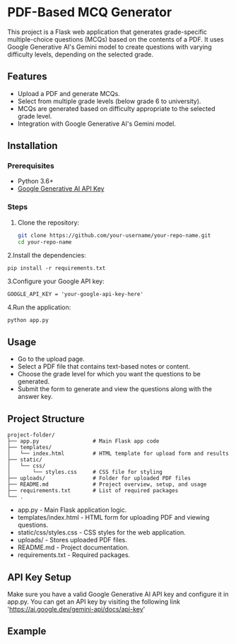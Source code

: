 # PDF-Based MCQ Generator

This project is a Flask web application that generates grade-specific multiple-choice questions (MCQs) based on the contents of a PDF. It uses Google Generative AI's Gemini model to create questions with varying difficulty levels, depending on the selected grade.

## Features

- Upload a PDF and generate MCQs.
- Select from multiple grade levels (below grade 6 to university).
- MCQs are generated based on difficulty appropriate to the selected grade level.
- Integration with Google Generative AI's Gemini model.

## Installation

### Prerequisites

- Python 3.6+
- [Google Generative AI API Key](https://cloud.google.com/docs/authentication/api-keys)

### Steps

1. Clone the repository:

   ```bash
   git clone https://github.com/your-username/your-repo-name.git
   cd your-repo-name
2.Install the dependencies:
```
pip install -r requirements.txt
```
3.Configure your Google API key:
```
GOOGLE_API_KEY = 'your-google-api-key-here'
```
4.Run the application:
```
python app.py
```
## Usage
- Go to the upload page.
- Select a PDF file that contains text-based notes or content.
- Choose the grade level for which you want the questions to be generated.
- Submit the form to generate and view the questions along with the answer key.

## Project Structure

```
project-folder/
├── app.py                 # Main Flask app code
├── templates/
│   └── index.html         # HTML template for upload form and results
├── static/
│   └── css/
│       └── styles.css     # CSS file for styling
├── uploads/               # Folder for uploaded PDF files
├── README.md              # Project overview, setup, and usage
├── requirements.txt       # List of required packages
└── .
```
- app.py - Main Flask application logic.
- templates/index.html - HTML form for uploading PDF and viewing questions.
- static/css/styles.css - CSS styles for the web application.
- uploads/ - Stores uploaded PDF files.
- README.md - Project documentation.
- requirements.txt - Required packages.

## API Key Setup

Make sure you have a valid Google Generative AI API key and configure it in app.py. You can get an API key by visiting the following link 'https://ai.google.dev/gemini-api/docs/api-key'

## Example

